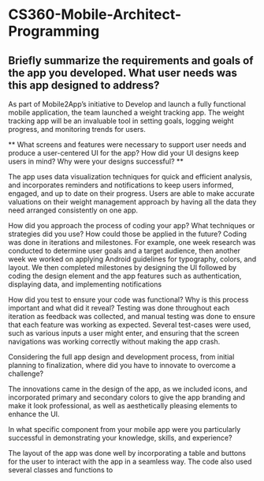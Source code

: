 # CS360-Mobile-Architect-Programming

## Briefly summarize the requirements and goals of the app you developed. What user needs was this app designed to address?  ##

As part of Mobile2App’s initiative to Develop and launch a fully functional mobile application, the team launched a weight tracking app. The weight tracking app will be an invaluable tool in setting goals, logging weight progress, and monitoring trends for users. 

** What screens and features were necessary to support user needs and produce a user-centered UI for the app? How did your UI designs keep users in mind? Why were your designs successful? **

The app uses data visualization techniques for quick and efficient analysis, and incorporates reminders and notifications to keep users informed, engaged, and up to date on their progress. Users are able to make accurate valuations on their weight management approach by having all the data they need arranged consistently on one app.


How did you approach the process of coding your app? What techniques or strategies did you use? How could those be applied in the future?
Coding was done in iterations and milestones. For example, one week research was conducted to determine user goals and a target audience, then another week we worked on applying Android guidelines for typography, colors, and layout. We then completed milestones by designing the UI followed by coding the design element and the app features such as authentication, displaying data, and implementing notifications

How did you test to ensure your code was functional? Why is this process important and what did it reveal?
Testing was done throughout each iteration as feedback was collected, and manual testing was done to ensure that each feature was working as expected. Several test-cases were used, such as various inputs a user might enter, and ensuring that the screen navigations was working correctly without making the app crash.

Considering the full app design and development process, from initial planning to finalization, where did you have to innovate to overcome a challenge?

The innovations came in the design of the app, as we included icons, and incorporated primary and secondary colors to give the app branding and make it look professional, as well as aesthetically pleasing elements to enhance the UI.

In what specific component from your mobile app were you particularly successful in demonstrating your knowledge, skills, and experience?

The layout of the app was done well by incorporating a table and buttons for the user to interact with the app in a seamless way. The code also used several classes and functions to 
